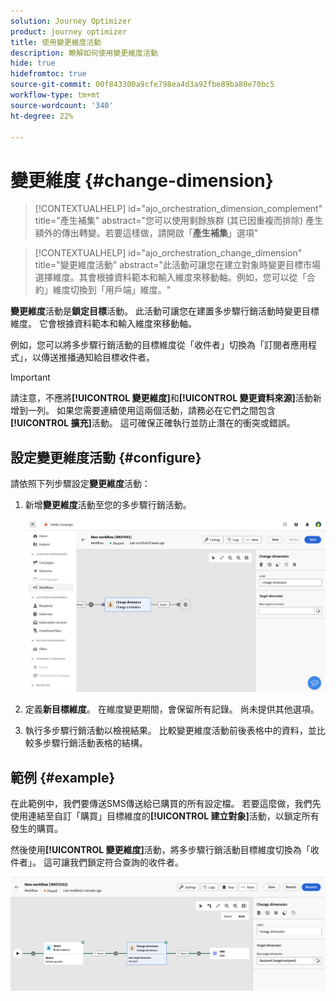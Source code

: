 ```yaml
---
solution: Journey Optimizer
product: journey optimizer
title: 使用變更維度活動
description: 瞭解如何使用變更維度活動
hide: true
hidefromtoc: true
source-git-commit: 00f843300a9cfe798ea4d3a92fbe89ba80e70bc5
workflow-type: tm+mt
source-wordcount: '340'
ht-degree: 22%

---
```


# 變更維度 {#change-dimension}

>[!CONTEXTUALHELP]
>id="ajo_orchestration_dimension_complement"
>title="產生補集"
>abstract="您可以使用剩餘族群 (其已因重複而排除) 產生額外的傳出轉變。若要這樣做，請開啟「**產生補集**」選項"

>[!CONTEXTUALHELP]
>id="ajo_orchestration_change_dimension"
>title="變更維度活動"
>abstract="此活動可讓您在建立對象時變更目標市場選擇維度。其會根據資料範本和輸入維度來移動軸。例如，您可以從「合約」維度切換到「用戶端」維度。"

**變更維度**&#x200B;活動是&#x200B;**鎖定目標**&#x200B;活動。 此活動可讓您在建置多步驟行銷活動時變更目標維度。 它會根據資料範本和輸入維度來移動軸。

例如，您可以將多步驟行銷活動的目標維度從「收件者」切換為「訂閱者應用程式」，以傳送推播通知給目標收件者。

>[!IMPORTANT]
>
>請注意，不應將&#x200B;**[!UICONTROL 變更維度]**&#x200B;和&#x200B;**[!UICONTROL 變更資料來源]**&#x200B;活動新增到一列。 如果您需要連續使用這兩個活動，請務必在它們之間包含&#x200B;**[!UICONTROL 擴充]**&#x200B;活動。 這可確保正確執行並防止潛在的衝突或錯誤。

## 設定變更維度活動 {#configure}

請依照下列步驟設定&#x200B;**變更維度**&#x200B;活動：

1. 新增&#x200B;**變更維度**&#x200B;活動至您的多步驟行銷活動。

   ![](../assets/workflow-change-dimension.png)

1. 定義&#x200B;**新目標維度**。 在維度變更期間，會保留所有記錄。 尚未提供其他選項。

1. 執行多步驟行銷活動以檢視結果。 比較變更維度活動前後表格中的資料，並比較多步驟行銷活動表格的結構。

## 範例 {#example}

在此範例中，我們要傳送SMS傳送給已購買的所有設定檔。 若要這麼做，我們先使用連結至自訂「購買」目標維度的&#x200B;**[!UICONTROL 建立對象]**&#x200B;活動，以鎖定所有發生的購買。

然後使用&#x200B;**[!UICONTROL 變更維度]**&#x200B;活動，將多步驟行銷活動目標維度切換為「收件者」。 這可讓我們鎖定符合查詢的收件者。

![](../assets/workflow-change-dimension-example.png)
